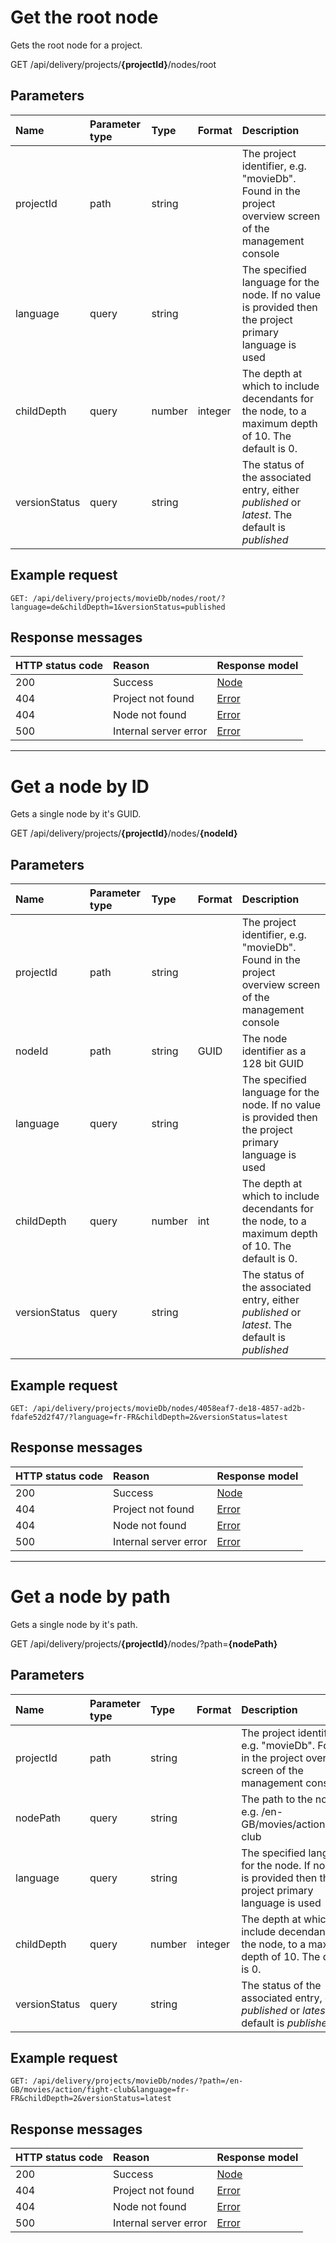 # Get the root node

Gets the root node for a project.

<span class="label label--get">GET</span> /api/delivery/projects/**{projectId}**/nodes/root

## Parameters

| Name | Parameter type | Type | Format | Description |
|:-|:-|:-|:-|:-|
| projectId | path | string | | The project identifier, e.g. "movieDb". Found in the project overview screen of the management console |
| language | query | string | | The specified language for the node. If no value is provided then the project primary language is used |
| childDepth | query | number | integer | The depth at which to include decendants for the node, to a maximum depth of 10. The default is 0.  |
| versionStatus | query | string | | The status of the associated entry, either *published* or *latest*. The default is *published* |

## Example request

```http
GET: /api/delivery/projects/movieDb/nodes/root/?language=de&childDepth=1&versionStatus=published
```

## Response messages

| HTTP status code | Reason | Response model |
|:-|:-|:-|
| 200 | Success | [Node](/model/node.md) |
| 404 | Project not found | [Error](/key-concepts/errors.md) |
| 404 | Node not found | [Error](/key-concepts/errors.md) |
| 500 | Internal server error | [Error](/key-concepts/errors.md) |

---

# Get a node by ID

Gets a single node by it's GUID.

<span class="label label--get">GET</span> /api/delivery/projects/**{projectId}**/nodes/**{nodeId}**

## Parameters

| Name | Parameter type | Type | Format | Description |
|:-|:-|:-|:-|:-|
| projectId | path | string | | The project identifier, e.g. "movieDb". Found in the project overview screen of the management console |
| nodeId | path | string | GUID | The node identifier as a 128 bit GUID |
| language | query | string | | The specified language for the node. If no value is provided then the project primary language is used |
| childDepth | query | number | int | The depth at which to include decendants for the node, to a maximum depth of 10. The default is 0.  |
| versionStatus | query | string | | The status of the associated entry, either *published* or *latest*. The default is *published* |

## Example request

```http
GET: /api/delivery/projects/movieDb/nodes/4058eaf7-de18-4857-ad2b-fdafe52d2f47/?language=fr-FR&childDepth=2&versionStatus=latest
```

## Response messages

| HTTP status code | Reason | Response model |
|:-|:-|:-|
| 200 | Success | [Node](/model/node.md) |
| 404 | Project not found | [Error](/key-concepts/errors.md) |
| 404 | Node not found | [Error](/key-concepts/errors.md) |
| 500 | Internal server error | [Error](/key-concepts/errors.md) |

---

# Get a node by path

Gets a single node by it's path.

<span class="label label--get">GET</span> /api/delivery/projects/**{projectId}**/nodes/?path=**{nodePath}**

## Parameters

| Name | Parameter type | Type | Format | Description |
|:-|:-|:-|:-|:-|
| projectId | path | string | | The project identifier, e.g. "movieDb". Found in the project overview screen of the management console |
| nodePath | query | string | | The path to the node, e.g. /en-GB/movies/action/fight-club |
| language | query | string | | The specified language for the node. If no value is provided then the project primary language is used |
| childDepth | query | number | integer | The depth at which to include decendants for the node, to a maximum depth of 10. The default is 0.  |
| versionStatus | query | string | | The status of the associated entry, either *published* or *latest*. The default is *published* |

## Example request

```http
GET: /api/delivery/projects/movieDb/nodes/?path=/en-GB/movies/action/fight-club&language=fr-FR&childDepth=2&versionStatus=latest
```

## Response messages

| HTTP status code | Reason | Response model |
|:-|:-|:-|
| 200 | Success | [Node](/model/node.md) |
| 404 | Project not found | [Error](/key-concepts/errors.md) |
| 404 | Node not found | [Error](/key-concepts/errors.md) |
| 500 | Internal server error | [Error](/key-concepts/errors.md) |
